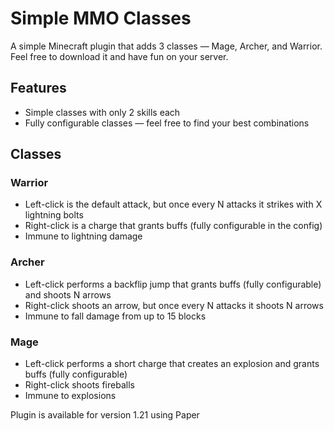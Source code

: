 # Simple MMO Classes

A simple Minecraft plugin that adds 3 classes — Mage, Archer, and Warrior.
Feel free to download it and have fun on your server.

## Features
- Simple classes with only 2 skills each
- Fully configurable classes — feel free to find your best combinations

## Classes

### Warrior
- Left-click is the default attack, but once every N attacks it strikes with X lightning bolts
- Right-click is a charge that grants buffs (fully configurable in the config)
- Immune to lightning damage

### Archer
- Left-click performs a backflip jump that grants buffs (fully configurable) and shoots N arrows
- Right-click shoots an arrow, but once every N attacks it shoots N arrows
- Immune to fall damage from up to 15 blocks

### Mage
- Left-click performs a short charge that creates an explosion and grants buffs (fully configurable)
- Right-click shoots fireballs
- Immune to explosions

Plugin is available for version 1.21 using Paper